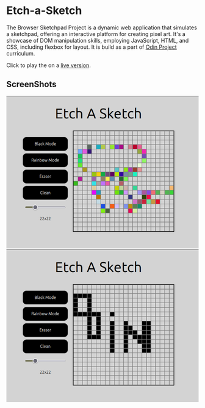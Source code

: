 # Etch-a-Sketch

The Browser Sketchpad Project is a dynamic web application that simulates a sketchpad, offering an interactive platform for creating pixel art. It's a showcase of DOM manipulation skills, employing JavaScript, HTML, and CSS, including flexbox for layout. It is build as a part of [Odin Project](https://www.theodinproject.com/paths/foundations/courses/foundations/lessons/etch-a-sketch-project) curriculum.

Click to play the on a [live version](https://ufuksaylan.github.io/Etch-a-Sketch/).

## ScreenShots

![](screenShots/1.png)
![](screenShots/2.png)
